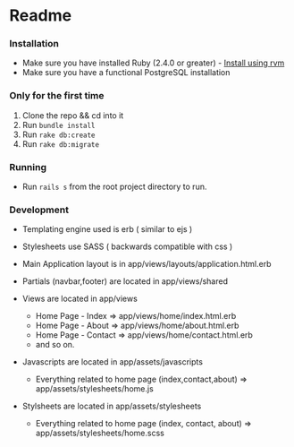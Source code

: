 
# Readme

### Installation 

* Make sure you have installed Ruby (2.4.0 or greater) - [Install using rvm](https://rvm.io/rvm/install)
* Make sure you have a functional PostgreSQL installation

### Only for the first time
1) Clone the repo && cd into it
2) Run `bundle install` 
3) Run `rake db:create`
4) Run `rake db:migrate`

### Running
* Run `rails s` from the root project directory to run.

### Development
* Templating engine used is erb ( similar to ejs )
* Stylesheets use SASS ( backwards compatible with css )


* Main Application layout is in app/views/layouts/application.html.erb
* Partials (navbar,footer) are located in app/views/shared

* Views are located in app/views 
	* Home Page - Index => app/views/home/index.html.erb
	* Home Page - About => app/views/home/about.html.erb
	* Home Page - Contact => app/views/home/contact.html.erb 
	* and so on.

* Javascripts are located in app/assets/javascripts
	* Everything related to home page (index,contact,about) => app/assets/stylesheets/home.js

* Stylsheets are located in app/assets/stylesheets
	* Everything related to home page (index, contact, about) => app/assets/stylesheets/home.scss
